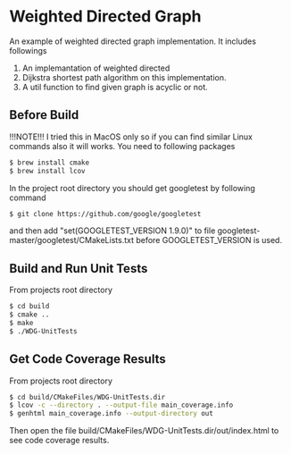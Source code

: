 # Weighted Directed Graph

An example of weighted directed graph implementation.
It includes followings

1. An implemantation of weighted directed
2. Dijkstra shortest path algorithm on this implementation.
3. A util function to find given graph is acyclic or not.

## Before Build
!!!NOTE!!! I tried this in MacOS only so if you can find similar Linux commands also it  will works.
You need to following packages

```bash
$ brew install cmake
$ brew install lcov
```

In the project root directory you should get googletest by following command

```bash
$ git clone https://github.com/google/googletest
```

and then add "set(GOOGLETEST_VERSION 1.9.0)" to file googletest-master/googletest/CMakeLists.txt before GOOGLETEST_VERSION is used.

## Build and Run Unit Tests

From projects root directory
```bash
$ cd build
$ cmake ..
$ make
$ ./WDG-UnitTests
```

## Get Code Coverage Results

From projects root directory
```bash
$ cd build/CMakeFiles/WDG-UnitTests.dir
$ lcov -c --directory . --output-file main_coverage.info
$ genhtml main_coverage.info --output-directory out  
```
Then open the file build/CMakeFiles/WDG-UnitTests.dir/out/index.html to see code coverage results.